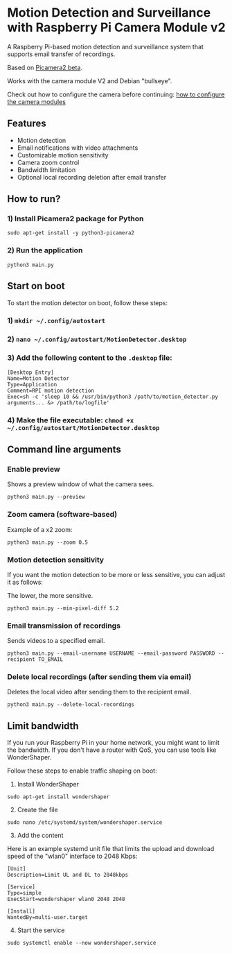 # Motion Detection and Surveillance with Raspberry Pi Camera Module v2

A Raspberry Pi-based motion detection and surveillance system that supports email transfer of recordings.

Based on [Picamera2 beta](https://github.com/raspberrypi/picamera2).

Works with the camera module V2 and Debian "bullseye".

Check out how to configure the camera before continuing: [how to configure the camera modules](https://www.raspberrypi.com/documentation/accessories/camera.html#if-you-do-need-to-alter-the-configuration)

## Features

- Motion detection
- Email notifications with video attachments
- Customizable motion sensitivity
- Camera zoom control
- Bandwidth limitation
- Optional local recording deletion after email transfer

## How to run?

### 1) Install Picamera2 package for Python

~~~
sudo apt-get install -y python3-picamera2
~~~

### 2) Run the application

~~~
python3 main.py
~~~

## Start on boot

To start the motion detector on boot, follow these steps:

### 1) `mkdir ~/.config/autostart`

### 2) `nano ~/.config/autostart/MotionDetector.desktop`

### 3) Add the following content to the `.desktop` file:

~~~
[Desktop Entry]
Name=Motion Detector
Type=Application
Comment=RPI motion detection
Exec=sh -c 'sleep 10 && /usr/bin/python3 /path/to/motion_detector.py arguments... &> /path/to/logfile'
~~~

### 4) Make the file executable: `chmod +x ~/.config/autostart/MotionDetector.desktop`

## Command line arguments

### Enable preview

Shows a preview window of what the camera sees.

~~~
python3 main.py --preview
~~~

### Zoom camera (software-based)

Example of a x2 zoom:

~~~
python3 main.py --zoom 0.5
~~~

### Motion detection sensitivity

If you want the motion detection to be more or less sensitive, you can adjust it as follows:

The lower, the more sensitive.

~~~
python3 main.py --min-pixel-diff 5.2
~~~

### Email transmission of recordings

Sends videos to a specified email.

~~~
python3 main.py --email-username USERNAME --email-password PASSWORD --recipient TO_EMAIL
~~~

### Delete local recordings (after sending them via email)

Deletes the local video after sending them to the recipient email.

~~~
python3 main.py --delete-local-recordings
~~~

## Limit bandwidth

If you run your Raspberry Pi in your home network, you might want to limit the bandwidth. If you don't have a router with QoS, you can use tools like WonderShaper.

Follow these steps to enable traffic shaping on boot:

1) Install WonderShaper
~~~
sudo apt-get install wondershaper
~~~

2) Create the file
~~~
sudo nano /etc/systemd/system/wondershaper.service
~~~

3) Add the content

Here is an example systemd unit file that limits the upload and download speed of the "wlan0" interface to 2048 Kbps:

~~~
[Unit]
Description=Limit UL and DL to 2048kbps

[Service]
Type=simple
ExecStart=wondershaper wlan0 2048 2048

[Install]
WantedBy=multi-user.target
~~~

4) Start the service
~~~
sudo systemctl enable --now wondershaper.service
~~~